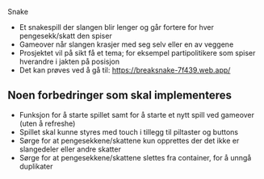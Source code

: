 Snake
- Et snakespill der slangen blir lenger og går fortere for hver pengesekk/skatt den spiser
- Gameover når slangen krasjer med seg selv eller en av veggene
- Prosjektet vil på sikt få et tema; for eksempel partipolitikere som spiser hverandre i jakten på posisjon
- Det kan prøves ved å gå til: https://breaksnake-7f439.web.app/

## Noen forbedringer som skal implementeres
- Funksjon for å starte spillet samt for å starte et nytt spill ved gameover (uten å refreshe)
- Spillet skal kunne styres med touch i tillegg til piltaster og buttons
- Sørge for at pengesekkene/skattene kun opprettes der det ikke er slangedeler eller andre skatter
- Sørge for at pengesekkene/skattene slettes fra container, for å unngå duplikater
